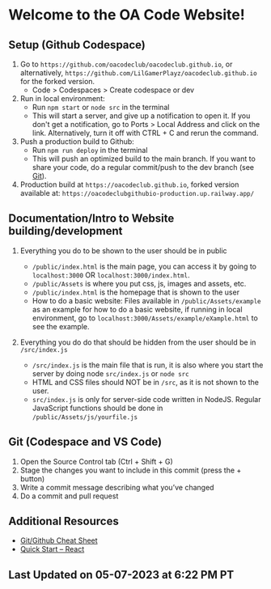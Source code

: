 
# Welcome to the OA Code Website!

## Setup (Github Codespace)
1. Go to `https://github.com/oacodeclub/oacodeclub.github.io`, or alternatively, `https://github.com/LilGamerPlayz/oacodeclub.github.io` for the forked version.
    - Code > Codespaces > Create codespace or dev
2. Run in local environment: 
    - Run `npm start` or `node src` in the terminal
    - This will start a server, and give up a notification to open it. If you don't get a notification, go to Ports > Local Address and click on the link. Alternatively, turn it off with CTRL + C and rerun the command.
3. Push a production build to Github:
    - Run `npm run deploy` in the terminal
    - This will push an optimized build to the main branch. If you want to share your code, do a regular commit/push to the dev branch (see [Git](#git-codespace-and-vs-code)).
4. Production build at `https://oacodeclub.github.io`, forked version available at: `https://oacodeclubgithubio-production.up.railway.app/`


## Documentation/Intro to Website building/development
1. Everything you do to be shown to the user should be in public
    - `/public/index.html` is the main page, you can access it by going to `localhost:3000` OR `localhost:3000/index.html`.
    - `/public/Assets` is where you put css, js, images and assets, etc.
    - `/public/index.html` is the homepage that is shown to the user
    - How to do a basic website: Files available in `/public/Assets/example` as an example for how to do a basic website, if running in local environment, go to `localhost:3000/Assets/example/eXample.html` to see the example.

2. Everything you do do that should be hidden from the user should be in `/src/index.js`
    - `/src/index.js` is the main file that is run, it is also where you start the server by doing node `src/index.js` or `node src`
    - HTML and CSS files should NOT be in `/src`, as it is not shown to the user.
    - `src/index.js` is only for server-side code written in NodeJS. Regular JavaScript functions should be done in `/public/Assets/js/yourfile.js`


## Git (Codespace and VS Code)
1. Open the Source Control tab (Ctrl + Shift + G)
1. Stage the changes you want to include in this commit (press the + button)
1. Write a commit message describing what you’ve changed
1. Do a commit and pull request

## Additional Resources
- [Git/Github Cheat Sheet](https://training.github.com/downloads/github-git-cheat-sheet.pdf)
- [Quick Start – React](https://react.dev/learn)

## Last Updated on 05-07-2023 at 6:22 PM PT